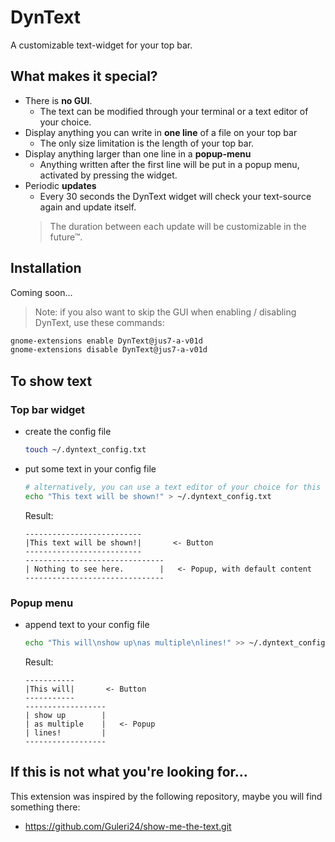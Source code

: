 # DynText
A customizable text-widget for your top bar.

## What makes it special?
- There is **no GUI**.
    - The text can be modified through your terminal or a text editor of your choice.
- Display anything you can write in **one line** of a file on your top bar
    - The only size limitation is the length of your top bar.
- Display anything larger than one line in a **popup-menu**
    - Anything written after the first line will be put in a popup menu, activated by pressing the widget.
- Periodic **updates**
    - Every 30 seconds the DynText widget will check your text-source again and update itself.
    > The duration between each update will be customizable in the future™.


## Installation
Coming soon...

> Note: if you also want to skip the GUI when enabling / disabling DynText, use these commands:
```bash
gnome-extensions enable DynText@jus7-a-v01d
gnome-extensions disable DynText@jus7-a-v01d
```

## To show text
### Top bar widget
- create the config file
    ```bash
    touch ~/.dyntext_config.txt
    ```

- put some text in your config file
    ```bash
    # alternatively, you can use a text editor of your choice for this step
    echo "This text will be shown!" > ~/.dyntext_config.txt
    ```

    Result:
    ```
    --------------------------
    |This text will be shown!|       <- Button
    --------------------------
    -------------------------------
    | Nothing to see here.        |   <- Popup, with default content
    -------------------------------
    ```

### Popup menu
- append text to your config file
    ```bash
    echo "This will\nshow up\nas multiple\nlines!" >> ~/.dyntext_config.txt
    ```

    Result:
    ```
    -----------
    |This will|       <- Button
    -----------
    ------------------
    | show up        |
    | as multiple    |   <- Popup
    | lines!         |
    ------------------
    ```


## If this is not what you're looking for...
This extension was inspired by the following repository, maybe you will find something there:
- https://github.com/Guleri24/show-me-the-text.git
